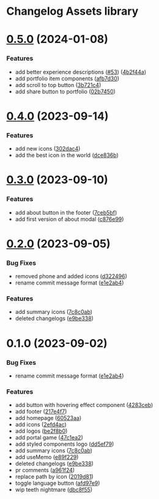# Changelog Assets library

# [0.5.0](https://github.com/sauldeleon/portfolio-blog/compare/assets-0.4.0...assets-0.5.0) (2024-01-08)

### Features

- add better experience descriptions ([#53](https://github.com/sauldeleon/portfolio-blog/issues/53)) ([4b2f44a](https://github.com/sauldeleon/portfolio-blog/commit/4b2f44a90468c8bd6a6a77ec5b2c457c5a5e1010))
- add portfolio item components ([afb7d30](https://github.com/sauldeleon/portfolio-blog/commit/afb7d309663f62c30464ffb13e444949a68f5ba0))
- add scroll to top button ([3b721c4](https://github.com/sauldeleon/portfolio-blog/commit/3b721c4b2db1cc004ecf884efe4a0e424e0021a1))
- add share button to portfolio ([02b7450](https://github.com/sauldeleon/portfolio-blog/commit/02b7450d6fa116e47717e28bd7ed83071823f6d2))

# [0.4.0](https://github.com/sauldeleon/portfolio-blog/compare/assets-0.3.0...assets-0.4.0) (2023-09-14)

### Features

- add new icons ([302dac4](https://github.com/sauldeleon/portfolio-blog/commit/302dac4a70ffe81b3a70367328adccf2f9d33b35))
- add the best icon in the world ([dce836b](https://github.com/sauldeleon/portfolio-blog/commit/dce836bee4f10dd82af8982b7a2c282134e95390))

# [0.3.0](https://github.com/sauldeleon/portfolio-blog/compare/assets-0.2.0...assets-0.3.0) (2023-09-10)

### Features

- add about button in the footer ([7ceb5bf](https://github.com/sauldeleon/portfolio-blog/commit/7ceb5bfb7fb7996f778b348bf5d78aed979300e4))
- add first version of about modal ([c876e99](https://github.com/sauldeleon/portfolio-blog/commit/c876e99058a6167230f85c006d17624fe7a7c456))

# [0.2.0](https://github.com/sauldeleon/portfolio-blog/compare/assets-0.1.0...assets-0.2.0) (2023-09-05)

### Bug Fixes

- removed phone and added icons ([d322496](https://github.com/sauldeleon/portfolio-blog/commit/d3224963f5e5b1eaf9c7d802738b41e79db0b19d))
- rename commit message format ([e1e2ab4](https://github.com/sauldeleon/portfolio-blog/commit/e1e2ab404bbd2c32f3508d1ed8197b3fbff93cb9))

### Features

- add summary icons ([7c8c0ab](https://github.com/sauldeleon/portfolio-blog/commit/7c8c0ab1112683bf6a55fd30ae8fe4d9946e03ed))
- deleted changelogs ([e9be338](https://github.com/sauldeleon/portfolio-blog/commit/e9be33836ee47b6505ad94d21f4be21855a7fa0d))

# 0.1.0 (2023-09-02)

### Bug Fixes

- rename commit message format ([e1e2ab4](https://github.com/sauldeleon/portfolio-blog/commit/e1e2ab404bbd2c32f3508d1ed8197b3fbff93cb9))

### Features

- add button with hovering effect component ([4283ceb](https://github.com/sauldeleon/portfolio-blog/commit/4283ceb3329722ce4f6c856da48a9e4a4f65c36b))
- add footer ([217e4f7](https://github.com/sauldeleon/portfolio-blog/commit/217e4f726a6d491cf3d0c8d088c99646960b98f3))
- add homepage ([60523aa](https://github.com/sauldeleon/portfolio-blog/commit/60523aa31ec088d318745ef0c757b4cbe656f0d4))
- add icons ([2efd4ac](https://github.com/sauldeleon/portfolio-blog/commit/2efd4ac2b4308897840142e46d014a11a89bcaea))
- add logos ([be2f8b0](https://github.com/sauldeleon/portfolio-blog/commit/be2f8b0e89e187eda18765ff461e76d2bddf9bfe))
- add portal game ([47c1ea2](https://github.com/sauldeleon/portfolio-blog/commit/47c1ea27030f88479a1f7eab1bc15842c960725c))
- add styled components logo ([dd5ef79](https://github.com/sauldeleon/portfolio-blog/commit/dd5ef79552a462865997cafa63242ad1f62673f8))
- add summary icons ([7c8c0ab](https://github.com/sauldeleon/portfolio-blog/commit/7c8c0ab1112683bf6a55fd30ae8fe4d9946e03ed))
- add useMemo ([e89f229](https://github.com/sauldeleon/portfolio-blog/commit/e89f2298fa174cba18d7d5cddbe60fb33c96d36c))
- deleted changelogs ([e9be338](https://github.com/sauldeleon/portfolio-blog/commit/e9be33836ee47b6505ad94d21f4be21855a7fa0d))
- pr comments ([a961f24](https://github.com/sauldeleon/portfolio-blog/commit/a961f2423b449b974912482c1028b31a947d9995))
- replace path by icon ([2019d81](https://github.com/sauldeleon/portfolio-blog/commit/2019d811e64ea9ef72baa9571fdbe150d2d47fc0))
- toggle language button ([afd97e9](https://github.com/sauldeleon/portfolio-blog/commit/afd97e95beac0f70ed643c753e71db2ca014054b))
- wip teeth nightmare ([dbc8f55](https://github.com/sauldeleon/portfolio-blog/commit/dbc8f55938d70b1fe15803a0c971fb8bcf88c765))
